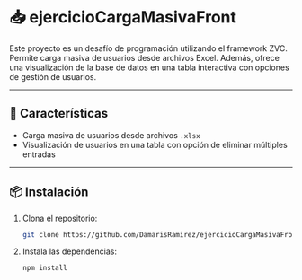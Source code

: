 # 📥 ejercicioCargaMasivaFront

Este proyecto es un desafío de programación utilizando el framework ZVC. Permite carga masiva de usuarios desde archivos Excel. Además, ofrece una visualización de la base de datos en una tabla interactiva con opciones de gestión de usuarios.

---

## 🚀 Características

- Carga masiva de usuarios desde archivos `.xlsx`
- Visualización de usuarios en una tabla con opción de eliminar múltiples entradas

---

## 📦 Instalación

1. Clona el repositorio:

   ```bash
   git clone https://github.com/DamarisRamirez/ejercicioCargaMasivaFront.git

2. Instala las dependencias:

   ```bash
   npm install

